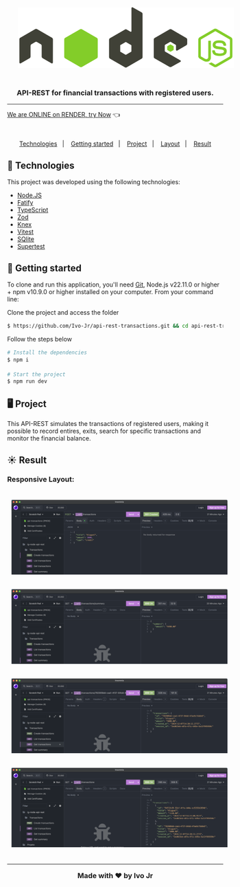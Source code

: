   <div style="display: flex; flex-direction: column;
  align-items: center;">
  <img   style="margin: 15px 0px 25px 20px; padding-left: 30px; width: 550px" alt="laptop-perspective" src="public/layout/node.svg" />
  </div>

<h3 align="center">
  API-REST for financial transactions with registered users.
</h3>

---

[We are ONLINE on RENDER, try Now](https://api-rest-transactions-rfl2.onrender.com) :point_left:

<br>

<p align="center">
  <a href="#test_tube-technologies">Technologies</a>&nbsp;&nbsp;&nbsp;|&nbsp;&nbsp;&nbsp;
  <a href="#rocket-Getting-started">Getting started</a>&nbsp;&nbsp;&nbsp;|&nbsp;&nbsp;&nbsp;
  <a href="#desktop_computer-Project">Project</a>&nbsp;&nbsp;&nbsp;|&nbsp;&nbsp;&nbsp;
  <a href="#bookmark-Layout">Layout</a>&nbsp;&nbsp;&nbsp;|&nbsp;&nbsp;&nbsp;
  <a href="#sunny-result">Result</a>
</p>

## :test_tube: Technologies

This project was developed using the following technologies:

- [Node.JS](https://nodejs.org/)
- [Fatify](https://fastify.dev/)
- [TypeScript](https://www.typescriptlang.org/)
- [Zod](https://zod.dev/)
- [Knex](https://knexjs.org/)
- [Vitest](https://vitest.dev/)
- [SQlite](https://www.sqlite.org/)
- [Supertest](https://github.com/ladjs/supertest)

## :rocket: Getting started

To clone and run this application, you'll need [Git](https://git-scm.com), Node.js v22.11.0 or higher + npm v10.9.0 or higher installed on your computer. From your command line:

Clone the project and access the folder

```bash
$ https://github.com/Ivo-Jr/api-rest-transactions.git && cd api-rest-transactions
```

Follow the steps below

```bash
# Install the dependencies
$ npm i

# Start the project
$ npm run dev
```

## :desktop_computer: Project

This API-REST simulates the transactions of registered users, making it possible to record entires, exits, search for specific transactions and monitor the financial balance.

## :sunny: Result

<h3>Responsive Layout:<h3>

  <div style="display: flex; flex-direction: column;
  align-items: center; justify-content: center; margin-bottom: 20px">

  <div style="width: 100%; max-width: 800px">
  <img   style="margin: 15px 10px" alt="responsiveness" src="public/layout/create-user.png" />
  <img   style="margin: 15px 10px" alt="responsiveness" src="public/layout/get-summary.png" />
  <img   style="margin: 15px 10px" alt="responsiveness" src="public/layout/get-transactions.png" />
  <img   style="margin: 15px 10px" alt="responsiveness" src="public/layout/list-transactions.png" />
  </div>

  </div>

---

<p align="center">Made with ❤ by Ivo Jr</p>

